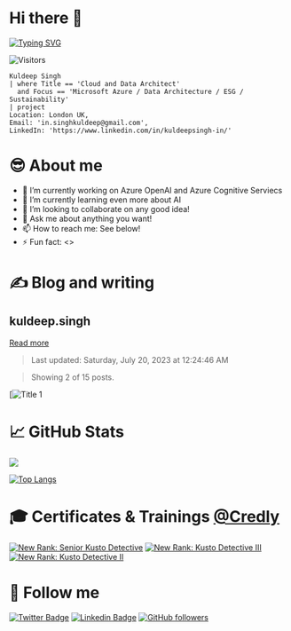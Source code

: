 <!--
**kuldeepsingh-in/kuldeepsingh-in** is a ✨ _special_ ✨ repository because its `README.md` (this file) appears on your GitHub profile.

Here are some ideas to get you started:

- 🔭 I’m currently working on ...
- 🌱 I’m currently learning ...
- 👯 I’m looking to collaborate on ...
- 🤔 I’m looking for help with ...
- 💬 Ask me about ...
- 📫 How to reach me: ...
- 😄 Pronouns: ...
- ⚡ Fun fact: ...
-->

# Hi there 👋

[![Typing SVG](https://readme-typing-svg.demolab.com?font=Fira+Code&pause=1000&width=435&lines=Welcome+to+my+GitHub+profile)](https://git.io/typing-svg)

![Visitors](https://api.visitorbadge.io/api/visitors?path=https%3A%2F%2Fgithub.com%2Fkuldeepsingh-in%2Fkuldeepsingh-in&labelColor=%232ccce4&countColor=%23555555)

```kusto
Kuldeep Singh
| where Title == 'Cloud and Data Architect'
  and Focus == 'Microsoft Azure / Data Architecture / ESG / Sustainability' 
| project 
Location: London UK, 
Email: 'in.singhkuldeep@gmail.com', 
LinkedIn: 'https://www.linkedin.com/in/kuldeepsingh-in/'
```

# 😎 About me 

- 🔭 I’m currently working on Azure OpenAI and Azure Cognitive Serviecs
- 🌱 I’m currently learning even more about AI
- 👯 I’m looking to collaborate on any good idea!
- 💬 Ask me about anything you want!
- 📫 How to reach me: See below!
- ⚡ Fun fact: <>

# ✍️ Blog and writing
<!-- blog-post-list:start -->
## kuldeep.singh

[Read more](https://kuldeepsingh-in.github.io/)
> Last updated: Saturday, July 20, 2023 at 12:24:46 AM

> Showing 2 of 15 posts.

[![Title 1](https://kuldeepsingh-in.github.io/)

<!-- blog-post-list:end -->

# 📈 GitHub Stats
<picture>
<source 
  srcset="https://github-readme-stats.vercel.app/api?username=kuldeepsingh-in&show_icons=true&theme=dark"
  media="(prefers-color-scheme: dark)"
/>
<source
  srcset="https://github-readme-stats.vercel.app/api?username=kuldeepsingh-in&show_icons=true"
  media="(prefers-color-scheme: light), (prefers-color-scheme: no-preference)"
/>
<img src="https://github-readme-stats.vercel.app/api?username=kuldeepsingh-in&show_icons=true" />
</picture>

[![Top Langs](https://github-readme-stats.vercel.app/api/top-langs/?username=kuldeepsingh-in&layout=compact&text_color=daf7dc&bg_color=151515&hide=css,html,php)](https://github.com/kuldeepsingh-in/github-readme-stats)

# 🎓 Certificates & Trainings [@Credly](https://www.credly.com/users/kuldeepsingh/badges)
<!--START_SECTION:badges-->

[![New Rank: Senior Kusto Detective](https://images.credly.com/size/110x110/images/79b22d1d-cb2d-471e-add7-bbe2e1672f61/image.png)](https://www.credly.com/badges/29899de4-4629-46f3-b0cf-a4060d2d14af/public_url)
[![New Rank: Kusto Detective III](https://images.credly.com/size/110x110/images/27c40e7b-98b2-4312-b52c-4454f6c90c52/image.png)](https://www.credly.com/badges/4eb65ef4-bff4-4e6c-ac95-878ec41fde99/public_url)
[![New Rank: Kusto Detective II](https://images.credly.com/size/110x110/images/8fc10fee-7b05-4b86-8504-01abf614bcac/image.png)](http://www.credly.com/badges/23be7287-38d4-4f97-886e-0ce6b971ce25 "New Rank: Kusto Detective II")

<!--END_SECTION:badges-->

# 🔔 Follow me
[![Twitter Badge](https://img.shields.io/twitter/follow/in_kuldeepsingh?style=social)](https://twitter.com/in_kuldeepsingh)
[![Linkedin Badge](https://img.shields.io/badge/-KuldeepSingh-blue?style=flat-square&logo=Linkedin&logoColor=white&link=https://www.linkedin.com/in/kuldeepsingh-in/)](https://www.linkedin.com/in/kuldeepsingh-in/) 
[![GitHub followers](https://img.shields.io/github/followers/kuldeepsingh-in?label=Follow&style=social)](https://github.com/kuldeepsingh-in/?tab=follow)
